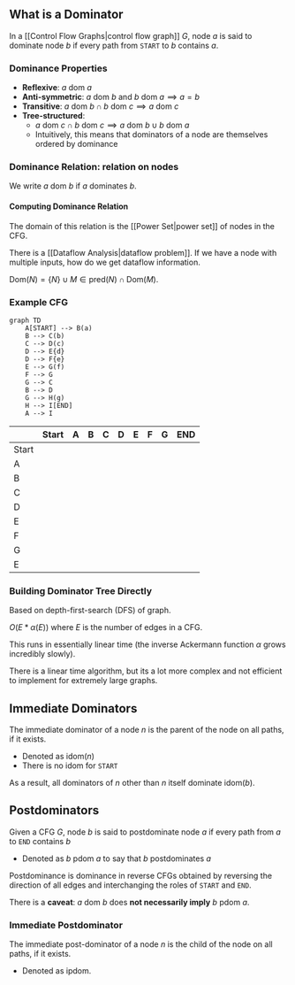 
## What is a Dominator

In a [[Control Flow Graphs|control flow graph]] $G$, node $a$ is said to dominate node $b$ if every path from `START` to $b$ contains $a$.

### Dominance Properties

- **Reflexive**: $a\text{ dom } a$
- **Anti-symmetric**: $a\text{ dom } b$ and $b\text{ dom } a\implies a=b$
- **Transitive**: $a\text{ dom } b\cap b\text{ dom }c \implies a\text{ dom } c$
- **Tree-structured**:
	- $a\text{ dom } c \cap b\text{ dom }c\implies a\text{ dom } b \;\cup\;b\text{ dom }a$
	- Intuitively, this means that dominators of a node are themselves ordered by dominance

### Dominance Relation: relation on nodes

We write $a\text{ dom }b$ if $a$ dominates $b$.

#### Computing Dominance Relation

The domain of this relation is the [[Power Set|power set]] of nodes in the CFG.

There is a [[Dataflow Analysis|dataflow problem]]. If we have a node with multiple inputs, how do we get dataflow information.

$\text{Dom}(N)=\{N\}\cup M \in\text{pred}(N)\cap\text{Dom}(M)$.

### Example CFG

```mermaid
graph TD
    A[START] --> B(a)
    B --> C(b)
    C --> D(c)
    D --> E{d}
    D --> F{e}
    E --> G(f)
    F --> G
    G --> C
    B --> D
    G --> H(g)
    H --> I[END]
    A --> I
```


|       | Start | A   | B   | C   | D   | E   | F   | G   | END |
| ----- | ----- | --- | --- | --- | --- | --- | --- | --- | --- |
| Start |       |     |     |     |     |     |     |     |     |
| A     |       |     |     |     |     |     |     |     |     |
| B     |       |     |     |     |     |     |     |     |     |
| C     |       |     |     |     |     |     |     |     |     |
| D     |       |     |     |     |     |     |     |     |     |
| E     |       |     |     |     |     |     |     |     |     |
| F     |       |     |     |     |     |     |     |     |     |
| G     |       |     |     |     |     |     |     |     |     |
| E     |       |     |     |     |     |     |     |     |     |

### Building Dominator Tree Directly

Based on depth-first-search (DFS) of graph.

$O(E*\alpha(E))$ where $E$ is the number of edges in a CFG.

This runs in essentially linear time (the inverse Ackermann function $\alpha$ grows incredibly slowly).

There is a linear time algorithm, but its a lot more complex and not efficient to implement for extremely large graphs.

## Immediate Dominators

The immediate dominator of a node $n$ is the parent of the node on all paths, if it exists.
- Denoted as $\text{idom}(n)$
- There is no $\text{idom}$ for `START`

As a result, all dominators of $n$ other than $n$ itself dominate $\text{idom}(b)$.

## Postdominators

Given a CFG $G$, node $b$ is said to postdominate node $a$ if every path from $a$ to `END` contains $b$
- Denoted as $b\text{ pdom } a$ to say that $b$ postdominates $a$

Postdominance is dominance in reverse CFGs obtained by reversing the direction of all edges and interchanging the roles of `START` and `END`.

There is a **caveat**: $a\text{ dom } b$ does **not necessarily imply** $b\text{ pdom } a$.

### Immediate Postdominator

The immediate post-dominator of a node $n$ is the child of the node on all paths, if it exists.
- Denoted as $\text{ipdom}$.